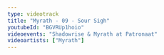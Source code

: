```yaml
---
type: videotrack
title: "Myrath - 09 - Sour Sigh"
youtubeId: "BGVRUp1hoio"
videoevents: "Shadowrise & Myrath at Patronaat"
videoartists: ["Myrath"]
---
```

